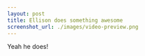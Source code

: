 ```yaml
---
layout: post
title: Ellison does something awesome
screenshot_url: ./images/video-preview.png
---
```


Yeah he does!
